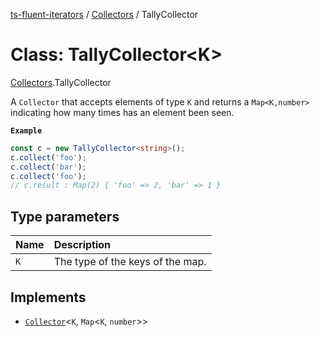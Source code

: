 [ts-fluent-iterators](../README.md) / [Collectors](../modules/Collectors.md) / TallyCollector

# Class: TallyCollector\<K\>

[Collectors](../modules/Collectors.md).TallyCollector

A `Collector` that accepts elements of type `K` and returns a `Map<K,number>` indicating how many times has an element been seen.

**`Example`**

```ts
const c = new TallyCollector<string>();
c.collect('foo');
c.collect('bar');
c.collect('foo');
// c.result : Map(2) { 'foo' => 2, 'bar' => 1 }
```

## Type parameters

| Name | Description |
| :------ | :------ |
| `K` | The type of the keys of the map. |

## Implements

- [`Collector`](../interfaces/Collectors.Collector.md)\<`K`, `Map`\<`K`, `number`\>\>
